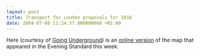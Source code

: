 ```yaml
---
layout: post
title: Transport for London proposals for 2016
date: 2004-07-08 11:24:57.000000000 +01:00
---
```

<p>Here (courtesy of <a href="https://london-underground.blogspot.com/">Going Underground</a>) is an <a href="https://www.going-underground.net/future_transport_map.pdf">online version</a> of the map that appeared in the Evening Standard this week.</p>
